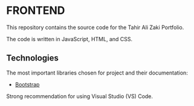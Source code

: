 # FRONTEND

This repository contains the source code for the Tahir Ali Zaki Portfolio.

The code is written in JavaScript, HTML, and CSS. 


## Technologies

The most important libraries chosen for project and their documentation:

* [Bootstrap](https://getbootstrap.com/)

Strong recommendation for using Visual Studio (VS) Code.
